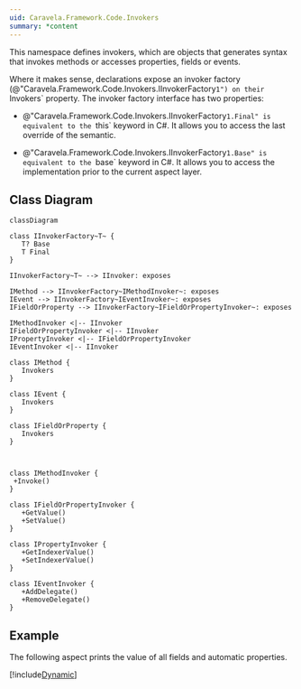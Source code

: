 ```yaml
---
uid: Caravela.Framework.Code.Invokers
summary: *content
---
```

This namespace defines invokers, which are objects that generates syntax that invokes methods or accesses properties, fields or events.

Where it makes sense, declarations expose an invoker factory (@"Caravela.Framework.Code.Invokers.IInvokerFactory`1") on their `Invokers` property. 
The invoker factory interface has two properties:

-  @"Caravela.Framework.Code.Invokers.IInvokerFactory`1.Final" is equivalent to the `this` keyword in C#. It allows you to access the last override
   of the semantic.

-  @"Caravela.Framework.Code.Invokers.IInvokerFactory`1.Base" is equivalent to the `base` keyword in C#. It allows you to access the implementation
   prior to the current aspect layer.


## Class Diagram

```mermaid
classDiagram

class IInvokerFactory~T~ {
   T? Base
   T Final
}

IInvokerFactory~T~ --> IInvoker: exposes

IMethod --> IInvokerFactory~IMethodInvoker~: exposes
IEvent --> IInvokerFactory~IEventInvoker~: exposes
IFieldOrProperty --> IInvokerFactory~IFieldOrPropertyInvoker~: exposes

IMethodInvoker <|-- IInvoker
IFieldOrPropertyInvoker <|-- IInvoker
IPropertyInvoker <|-- IFieldOrPropertyInvoker
IEventInvoker <|-- IInvoker

class IMethod {
   Invokers
}

class IEvent {
   Invokers
}

class IFieldOrProperty {
   Invokers
}



class IMethodInvoker {
 +Invoke()
}

class IFieldOrPropertyInvoker {
   +GetValue()
   +SetValue()
}

class IPropertyInvoker {
   +GetIndexerValue()
   +SetIndexerValue()
}

class IEventInvoker {
   +AddDelegate()
   +RemoveDelegate()
}

```

## Example

The following aspect prints the value of all fields and automatic properties.

[!include[Dynamic](../../code/Caravela.Documentation.SampleCode.AspectFramework/PrintFieldValues.cs?sample)]